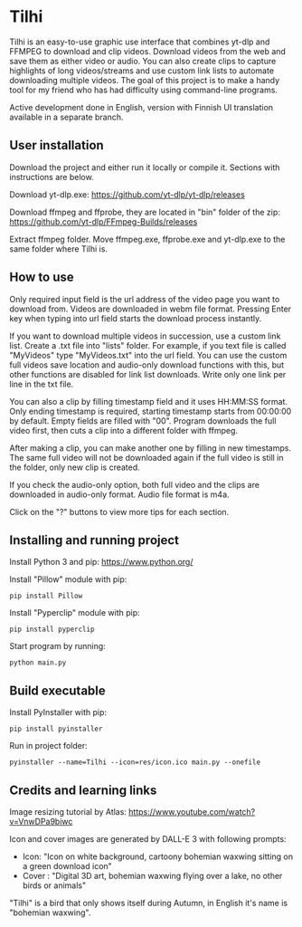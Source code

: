 # Tilhi

Tilhi is an easy-to-use graphic use interface that combines yt-dlp and FFMPEG to download and clip videos. Download videos from the web and save them as either video or audio. You can also create clips to capture highlights of long videos/streams and use custom link lists to automate downloading multiple videos. The goal of this project is to make a handy tool for my friend who has had difficulty using command-line programs.

Active development done in English, version with Finnish UI translation available in a separate branch.

## User installation

Download the project and either run it locally or compile it. Sections with instructions are below.

Download yt-dlp.exe: https://github.com/yt-dlp/yt-dlp/releases

Download ffmpeg and ffprobe, they are located in "bin" folder of the zip: https://github.com/yt-dlp/FFmpeg-Builds/releases

Extract ffmpeg folder. Move ffmpeg.exe, ffprobe.exe and yt-dlp.exe to the same folder where Tilhi is.

## How to use

Only required input field is the url address of the video page you want to download from. Videos are downloaded in webm file format. Pressing Enter key when typing into url field starts the download process instantly.

If you want to download multiple videos in succession, use a custom link list. Create a .txt file into "lists" folder. For example, if you text file is called "MyVideos" type "MyVideos.txt" into the url field. You can use the custom full videos save location and audio-only download functions with this, but other functions are disabled for link list downloads. Write only one link per line in the txt file.

You can also a clip by filling timestamp field and it uses HH:MM:SS format. Only ending timestamp is required, starting timestamp starts from 00:00:00 by default. Empty fields are filled with "00". Program downloads the full video first, then cuts a clip into a different folder with ffmpeg.

After making a clip, you can make another one by filling in new timestamps. The same full video will not be downloaded again if the full video is still in the folder, only new clip is created.

If you check the audio-only option, both full video and the clips are downloaded in audio-only format. Audio file format is m4a.

Click on the "?" buttons to view more tips for each section.

## Installing and running project

Install Python 3 and pip: https://www.python.org/

Install "Pillow" module with pip:

```
pip install Pillow
```

Install "Pyperclip" module with pip:

```
pip install pyperclip
```

Start program by running:

```
python main.py
```

## Build executable

Install PyInstaller with pip:

```
pip install pyinstaller
```

Run in project folder:

```
pyinstaller --name=Tilhi --icon=res/icon.ico main.py --onefile
```

## Credits and learning links

Image resizing tutorial by Atlas: https://www.youtube.com/watch?v=VnwDPa9biwc

Icon and cover images are generated by DALL-E 3 with following prompts:

- Icon: "Icon on white background, cartoony bohemian waxwing sitting on a green download icon"
- Cover : "Digital 3D art, bohemian waxwing flying over a lake, no other birds or animals"

"Tilhi" is a bird that only shows itself during Autumn, in English it's name is "bohemian waxwing".
